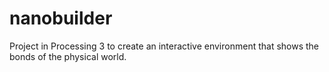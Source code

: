 # nanobuilder
Project in Processing 3 to create an interactive environment that shows the bonds of the physical world.
